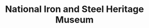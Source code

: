 ---
layout: repo
title: "National Iron and Steel Heritage Museum"
id: 13759
permalink: repos/13759/
---